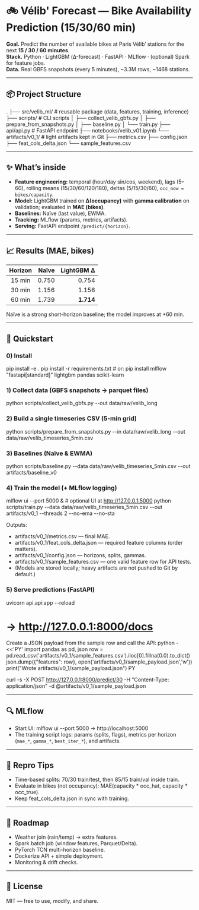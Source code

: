 # 🚲 Vélib' Forecast — Bike Availability Prediction (15/30/60 min)

**Goal.** Predict the number of available bikes at Paris Vélib’ stations for the next **15 / 30 / 60 minutes**.  
**Stack.** Python · LightGBM (Δ-forecast) · FastAPI · MLflow · (optional) Spark for feature jobs.  
**Data.** Real GBFS snapshots (every 5 minutes), ~3.3M rows, ~1468 stations.

---

## 📦 Project Structure

.
├── src/velib_ml/            # reusable package (data, features, training, inference)
├── scripts/                 # CLI scripts
│   ├── collect_velib_gbfs.py
│   ├── prepare_from_snapshots.py
│   ├── baseline.py
│   └── train.py
├── api/api.py               # FastAPI endpoint
├── notebooks/velib_v01.ipynb
└── artifacts/v0_1/          # light artifacts kept in Git
    ├── metrics.csv
    ├── config.json
    ├── feat_cols_delta.json
    └── sample_features.csv

---

## ✨ What’s inside

- **Feature engineering:** temporal (hour/day sin/cos, weekend), lags (5–60), rolling means (15/30/60/120/180), deltas (5/15/30/60), `occ_now = bikes/capacity`.
- **Model:** LightGBM trained on **Δ(occupancy)** with **gamma calibration** on validation; evaluated in **MAE (bikes)**.
- **Baselines:** Naïve (last value), EWMA.
- **Tracking:** MLflow (params, metrics, artifacts).
- **Serving:** FastAPI endpoint `/predict/{horizon}`.

---

## 📈 Results (MAE, bikes)

| Horizon | Naïve | LightGBM Δ |
|:------:|-----:|-----------:|
| 15 min | 0.750 | 0.754 |
| 30 min | 1.156 | 1.156 |
| 60 min | 1.739 | **1.714** |

Naïve is a strong short-horizon baseline; the model improves at +60 min.

---

## 🚀 Quickstart

### 0) Install
pip install -e .
pip install -r requirements.txt   # or: pip install mlflow "fastapi[standard]" lightgbm pandas scikit-learn

### 1) Collect data (GBFS snapshots → parquet files)
python scripts/collect_velib_gbfs.py --out data/raw/velib_long

### 2) Build a single timeseries CSV (5-min grid)
python scripts/prepare_from_snapshots.py --in data/raw/velib_long --out data/raw/velib_timeseries_5min.csv

### 3) Baselines (Naïve & EWMA)
python scripts/baseline.py --data data/raw/velib_timeseries_5min.csv --out artifacts/baseline_v0

### 4) Train the model (+ MLflow logging)
mlflow ui --port 5000 &   # optional UI at http://127.0.0.1:5000
python scripts/train.py --data data/raw/velib_timeseries_5min.csv --out artifacts/v0_1 --threads 2 --no-ema --no-sta

Outputs:
- artifacts/v0_1/metrics.csv — final MAE.
- artifacts/v0_1/feat_cols_delta.json — required feature columns (order matters).
- artifacts/v0_1/config.json — horizons, splits, gammas.
- artifacts/v0_1/sample_features.csv — one valid feature row for API tests.
- (Models are stored locally; heavy artifacts are not pushed to Git by default.)

### 5) Serve predictions (FastAPI)
uvicorn api.api:app --reload
# → http://127.0.0.1:8000/docs

Create a JSON payload from the sample row and call the API:
python - <<'PY'
import pandas as pd, json
row = pd.read_csv('artifacts/v0_1/sample_features.csv').iloc[0].fillna(0.0).to_dict()
json.dump({"features": row}, open('artifacts/v0_1/sample_payload.json','w'))
print("Wrote artifacts/v0_1/sample_payload.json")
PY

curl -s -X POST http://127.0.0.1:8000/predict/30 -H "Content-Type: application/json" -d @artifacts/v0_1/sample_payload.json

---

## 🔍 MLflow

- Start UI: mlflow ui --port 5000 → http://localhost:5000
- The training script logs: params (splits, flags), metrics per horizon (`mae_*`, `gamma_*`, `best_iter_*`), and artifacts.

---

## 🧪 Repro Tips

- Time-based splits: 70/30 train/test, then 85/15 train/val inside train.
- Evaluate in bikes (not occupancy): MAE(capacity * occ_hat, capacity * occ_true).
- Keep feat_cols_delta.json in sync with training.

---

## 📌 Roadmap

- Weather join (rain/temp) → extra features.
- Spark batch job (window features, Parquet/Delta).
- PyTorch TCN multi-horizon baseline.
- Dockerize API + simple deployment.
- Monitoring & drift checks.

---

## 📜 License

MIT — free to use, modify, and share.
